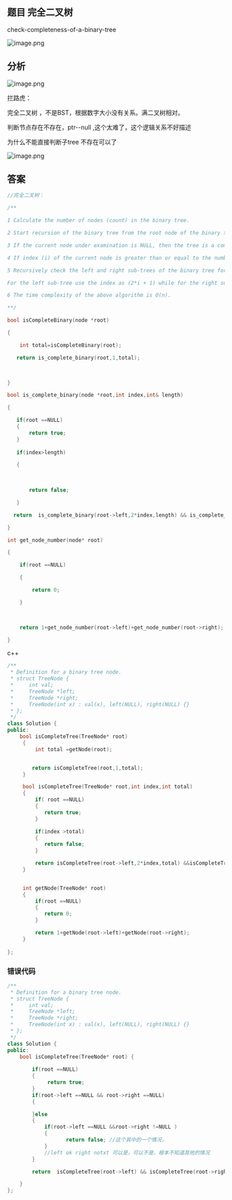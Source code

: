 ## 题目 完全二叉树



check-completeness-of-a-binary-tree





![image.png](https://upload-images.jianshu.io/upload_images/1837968-ab07842a07e1c387.png?imageMogr2/auto-orient/strip%7CimageView2/2/w/1240)




## 分析

![image.png](https://upload-images.jianshu.io/upload_images/1837968-e4648b7cdb3714f2.png?imageMogr2/auto-orient/strip%7CimageView2/2/w/1240)



拦路虎：



完全二叉树 ，不是BST，根据数字大小没有关系。满二叉树相对。

判断节点存在不存在，ptr--null ,这个太难了，这个逻辑关系不好描述



为什么不能直接判断子tree 不存在可以了

![image.png](https://i.loli.net/2020/02/07/XnLA6tUz4dVQyqE.png)


## 答案

```c++
//完全二叉树：

/**

1 Calculate the number of nodes (count) in the binary tree.

2 Start recursion of the binary tree from the root node of the binary tree with index (i) being set as 0 and the number of nodes in the binary (count).

3 If the current node under examination is NULL, then the tree is a complete binary tree. Return true.

4 If index (i) of the current node is greater than or equal to the number of nodes in the binary tree (count) i.e. (i>= count), then the tree is not a complete binary. Return false.

5 Recursively check the left and right sub-trees of the binary tree for same condition. 

For the left sub-tree use the index as (2*i + 1) while for the right sub-tree use the index as (2*i + 2).

6 The time complexity of the above algorithm is O(n). 

**/

bool isCompleteBinary(node *root)

{

​    int total=isCompleteBinary(root);

   return is_complete_binary(root,1,total);

​    

}

bool is_complete_binary(node *root,int index,int& length)

{

   if(root ==NULL)
   {
       return true;
   }
    
   if(index>length)

   {

       
       
       return false;

   }

  return  is_complete_binary(root->left,2*index,length) && is_complete_binary(root->right,2*index+1,length);

}

int get_node_number(node* root)

{

    if(root ==NULL)

    {

        return 0;

    }

    

    return 1+get_node_number(root->left)+get_node_number(root->right);

}
```



c++

~~~c++
/**
 * Definition for a binary tree node.
 * struct TreeNode {
 *     int val;
 *     TreeNode *left;
 *     TreeNode *right;
 *     TreeNode(int x) : val(x), left(NULL), right(NULL) {}
 * };
 */
class Solution {
public:
    bool isCompleteTree(TreeNode* root)
     {
         int total =getNode(root);


        return isCompleteTree(root,1,total);
     } 

     bool isCompleteTree(TreeNode* root,int index,int total)
     {
         if( root ==NULL)
         {
            return true;
         }

         if(index >total)
         {
            return false;
         }

         return isCompleteTree(root->left,2*index,total) &&isCompleteTree(root->right,2*index+1,total);
     }


     int getNode(TreeNode* root)
     {
         if(root ==NULL)
         {
            return 0;
         }

         return 1+getNode(root->left)+getNode(root->right);
     }   
       
};
~~~



### 错误代码

~~~c++
/**
 * Definition for a binary tree node.
 * struct TreeNode {
 *     int val;
 *     TreeNode *left;
 *     TreeNode *right;
 *     TreeNode(int x) : val(x), left(NULL), right(NULL) {}
 * };
 */
class Solution {
public:
    bool isCompleteTree(TreeNode* root) {
        
        if(root ==NULL)
        {
             return true;
        }
        if(root->left ==NULL && root->right ==NULL)
        {

        }else
        {
            if(root->left ==NULL &&root->right !=NULL )
            {
                   return false; //这个其中的一个情况，
            }
            //left ok right notxt 可以是，可以不是，根本不知道其他的情况
        }

        return  isCompleteTree(root->left) && isCompleteTree(root->right);

    }
};
~~~

